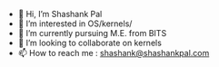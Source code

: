 - 👋 Hi, I’m Shashank Pal
- 👀 I’m interested in OS/kernels/
- 🌱 I’m currently pursuing M.E. from BITS
- 💞️ I’m looking to collaborate on kernels
- 📫 How to reach me : shashank@shashankpal.com

<!---
theshashankpal/theshashankpal is a ✨ special ✨ repository because its `README.md` (this file) appears on your GitHub profile.
You can click the Preview link to take a look at your changes.
--->
